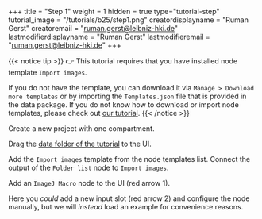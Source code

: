 +++
title = "Step 1"
weight = 1
hidden = true
type="tutorial-step"
tutorial_image = "/tutorials/b25/step1.png"
creatordisplayname = "Ruman Gerst"
creatoremail = "ruman.gerst@leibniz-hki.de"
lastmodifierdisplayname = "Ruman Gerst"
lastmodifieremail = "ruman.gerst@leibniz-hki.de"
+++

{{< notice tip >}}
👉 This tutorial requires that you have installed node template `Import images`.

If you do not have the template, you can download it via `Manage > Download more templates` or by importing the `Templates.json` file that is provided in the data package. If you do not know how to download or import node templates, please check out [our tutorial](/examples/how-to-import-node-templates).
{{< /notice >}}

Create a new project with one compartment.

Drag the [data folder of the tutorial](/tutorials/b25/Tutorial_B25.zip) to the UI. 

Add the `Import images` template from the node templates list. Connect the output of the  `Folder list` node to `Import images`.

Add an `ImageJ Macro` node to the UI (red arrow 1).


Here you *could* add a new input slot (red arrow 2) and configure the node manually, but we will *instead* load an example for convenience reasons.